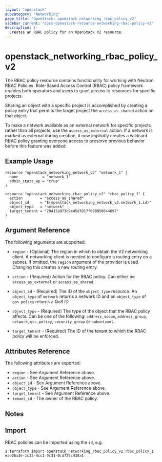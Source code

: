 ```yaml
---
layout: "openstack"
subcategory: "Networking"
page_title: "OpenStack: openstack_networking_rbac_policy_v2"
sidebar_current: "docs-openstack-resource-networking-rbac-policy-v2"
description: |-
  Creates an RBAC policy for an OpenStack V2 resource.
---
```


# openstack\_networking\_rbac\_policy\_v2

The RBAC policy resource contains functionality for working with Neutron RBAC
Policies. Role-Based Access Control (RBAC) policy framework enables both
operators and users to grant access to resources for specific projects.

Sharing an object with a specific project is accomplished by creating a
policy entry that permits the target project the `access_as_shared` action
on that object.

To make a network available as an external network for specific projects
rather than all projects, use the `access_as_external` action.
If a network is marked as external during creation, it now implicitly creates
a wildcard RBAC policy granting everyone access to preserve previous behavior
before this feature was added.

## Example Usage

```hcl
resource "openstack_networking_network_v2" "network_1" {
  name           = "network_1"
  admin_state_up = "true"
}

resource "openstack_networking_rbac_policy_v2" "rbac_policy_1" {
  action        = "access_as_shared"
  object_id     = "${openstack_networking_network_v2.network_1.id}"
  object_type   = "network"
  target_tenant = "20415a973c9e45d3917f078950644697"
}
```

## Argument Reference

The following arguments are supported:

* `region` - (Optional) The region in which to obtain the V2 networking client.
    A networking client is needed to configure a routing entry on a subnet. If omitted, the
    `region` argument of the provider is used. Changing this creates a new
    routing entry.

* `action` - (Required) Action for the RBAC policy. Can either be
  `access_as_external` or `access_as_shared`.

* `object_id` - (Required) The ID of the `object_type` resource. An
  `object_type` of `network` returns a network ID and an `object_type` of
   `qos_policy` returns a QoS ID.

* `object_type` - (Required) The type of the object that the RBAC policy
  affects. Can be one of the following: `address_scope`, `address_group`,
  `network`, `qos_policy`, `security_group` or `subnetpool`.

* `target_tenant` - (Required) The ID of the tenant to which the RBAC policy
  will be enforced.

## Attributes Reference

The following attributes are exported:

* `region` - See Argument Reference above.
* `action` - See Argument Reference above.
* `object_id` - See Argument Reference above.
* `object_type` - See Argument Reference above.
* `target_tenant` - See Argument Reference above.
* `tenant_id` - The owner of the RBAC policy.

## Notes

## Import

RBAC policies can be imported using the `id`, e.g.

```
$ terraform import openstack_networking_rbac_policy_v2.rbac_policy_1 eae26a3e-1c33-4cc1-9c31-0cd729c438a1
```
